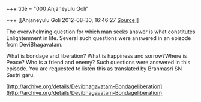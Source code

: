 +++
title = "000 Anjaneyulu Goli"

+++
[[Anjaneyulu Goli	2012-08-30, 16:46:27 [Source](https://groups.google.com/g/bvparishat/c/HQRtvlPZUEI)]]



The overwhelming question for which man seeks answer is what constitutes Enlightenment in life. Several such questions were answered in an episode from DeviBhagavatam.  
  
What is bondage and liberation? What is happiness and sorrow?Where is Peace? Who is a friend and enemy? Such questions were answered in this episode. You are requested to listen this as translated by Brahmasri SN Sastri garu.  
  
[http://archive.org/details/Devibhagavatam-Bondageliberation](http://archive.org/details/Devibhagavatam-Bondageliberation)  

